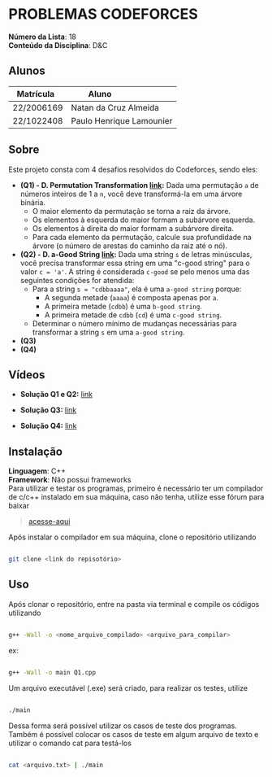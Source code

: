 # PROBLEMAS CODEFORCES

**Número da Lista**: 18<br>
**Conteúdo da Disciplina**: D&C<br>
## Alunos

| Matrícula  | Aluno                    |
| ---------- | ------------------------ |
| 22/2006169 | Natan da Cruz Almeida    |
| 22/1022408 | Paulo Henrique Lamounier |

## Sobre

Este projeto consta com 4 desafios resolvidos do Codeforces, sendo eles:

- **(Q1) - D. Permutation Transformation [link](https://codeforces.com/problemset/problem/1490/D):** Dada uma permutação `a` de números inteiros de 1 a `n`, você deve transformá-la em uma árvore binária.
    - O maior elemento da permutação se torna a raiz da árvore.
    - Os elementos à esquerda do maior formam a subárvore esquerda.
    - Os elementos à direita do maior formam a subárvore direita.
    - Para cada elemento da permutação, calcule sua profundidade na árvore (o número de arestas do caminho da raiz até o nó).
- **(Q2) - D. a-Good String [link](https://codeforces.com/problemset/problem/1385/D):** Dada uma string `s` de letras minúsculas, você precisa transformar essa string em uma "c-good string" para o valor `c = 'a'`.
     A string é considerada `c-good` se pelo menos uma das seguintes condições for atendida:
    - Para a string `s = "cdbbaaaa"`, ela é uma `a-good string` porque:
        - A segunda metade (`aaaa`) é composta apenas por `a`.
        - A primeira metade (`cdbb`) é uma `b-good string`.
        - A primeira metade de `cdbb` (`cd`) é uma `c-good string`.
    - Determinar o número mínimo de mudanças necessárias para transformar a string `s` em uma `a-good string`.
- **(Q3)**
- **(Q4)**

## Vídeos

* **Solução Q1 e Q2:** [link](https://youtu.be/Q4cIWN53WJQ)

* **Solução Q3:** [link]()

* **Solução Q4:** [link]()

## Instalação

**Linguagem**: C++<br>
**Framework**: Não possui frameworks<br>
Para utilizar e testar os programas, primeiro é necessário ter um compilador de c/c++ instalado em sua máquina, caso não tenha, utilize esse fórum para baixar  

> [acesse-aqui](https://www.geeksforgeeks.org/installing-mingw-tools-for-c-c-and-changing-environment-variable/)

Após instalar o compilador em sua máquina, clone o repositório utilizando

``` bash

git clone <link do repisotório>

```

## Uso

Após clonar o repositório, entre na pasta via terminal e compile os códigos utilizando

``` bash

g++ -Wall -o <nome_arquivo_compilado> <arquivo_para_compilar>

```

ex:

``` bash

g++ -Wall -o main Q1.cpp

```

Um arquivo executável (.exe) será criado, para realizar os testes, utilize

```bash

./main

```

Dessa forma será possível utilizar os casos de teste dos programas. Também é possível colocar os casos de teste em algum arquivo de texto e utilizar o comando cat para testá-los

``` bash

cat <arquivo.txt> | ./main

```